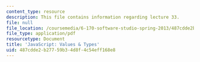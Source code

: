 ```yaml
---
content_type: resource
description: This file contains information regarding lecture 33.
file: null
file_location: /coursemedia/6-170-software-studio-spring-2013/487cdde2b27759b34d8f4c54eff168e8_MIT6_170S13_33-java-types.pdf
file_type: application/pdf
resourcetype: Document
title: 'JavaScript: Values & Types'
uid: 487cdde2-b277-59b3-4d8f-4c54eff168e8
---
```

